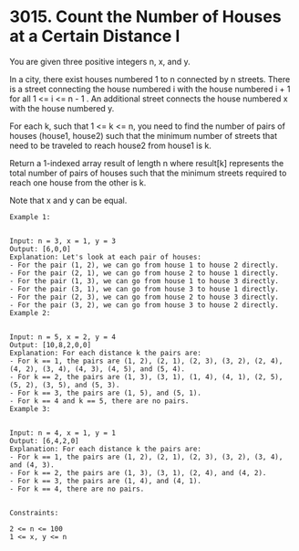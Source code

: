 # 3015. Count the Number of Houses at a Certain Distance I

You are given three positive integers n, x, and y.

In a city, there exist houses numbered 1 to n connected by n streets. There is a street connecting the house numbered i with the house numbered i + 1 for all 1 <= i <= n - 1 . An additional street connects the house numbered x with the house numbered y.

For each k, such that 1 <= k <= n, you need to find the number of pairs of houses (house1, house2) such that the minimum number of streets that need to be traveled to reach house2 from house1 is k.

Return a 1-indexed array result of length n where result[k] represents the total number of pairs of houses such that the minimum streets required to reach one house from the other is k.

Note that x and y can be equal.

```text
Example 1:


Input: n = 3, x = 1, y = 3
Output: [6,0,0]
Explanation: Let's look at each pair of houses:
- For the pair (1, 2), we can go from house 1 to house 2 directly.
- For the pair (2, 1), we can go from house 2 to house 1 directly.
- For the pair (1, 3), we can go from house 1 to house 3 directly.
- For the pair (3, 1), we can go from house 3 to house 1 directly.
- For the pair (2, 3), we can go from house 2 to house 3 directly.
- For the pair (3, 2), we can go from house 3 to house 2 directly.
Example 2:


Input: n = 5, x = 2, y = 4
Output: [10,8,2,0,0]
Explanation: For each distance k the pairs are:
- For k == 1, the pairs are (1, 2), (2, 1), (2, 3), (3, 2), (2, 4), (4, 2), (3, 4), (4, 3), (4, 5), and (5, 4).
- For k == 2, the pairs are (1, 3), (3, 1), (1, 4), (4, 1), (2, 5), (5, 2), (3, 5), and (5, 3).
- For k == 3, the pairs are (1, 5), and (5, 1).
- For k == 4 and k == 5, there are no pairs.
Example 3:


Input: n = 4, x = 1, y = 1
Output: [6,4,2,0]
Explanation: For each distance k the pairs are:
- For k == 1, the pairs are (1, 2), (2, 1), (2, 3), (3, 2), (3, 4), and (4, 3).
- For k == 2, the pairs are (1, 3), (3, 1), (2, 4), and (4, 2).
- For k == 3, the pairs are (1, 4), and (4, 1).
- For k == 4, there are no pairs.
 

Constraints:

2 <= n <= 100
1 <= x, y <= n
```